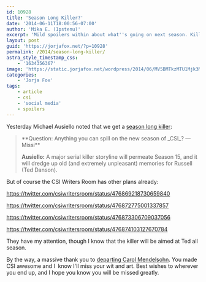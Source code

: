```yaml
---
id: 10928
title: 'Season Long Killer?'
date: '2014-06-11T18:00:56-07:00'
author: 'Mika E. (Ipstenu)'
excerpt: 'Mild spoilers within about what''s going on next season. Killers? Can''t wait!'
layout: post
guid: 'https://jorjafox.net/?p=10928'
permalink: /2014/season-long-killer/
astra_style_timestamp_css:
    - '1634356367'
image: 'https://static.jorjafox.net/wordpress/2014/06/MV5BMTkzMTU1Mjk3MF5BMl5BanBnXkFtZTcwNjY1NTI1OA@@._V1_SX640_SY720_.jpg'
categories:
    - 'Jorja Fox'
tags:
    - article
    - csi
    - 'social media'
    - spoilers
---
```


Yesterday Michael Ausiello noted that we get a <a href="http://tvline.com/2014/06/10/castle-season-7-spoilers-time-jump-rick-car-crash/">season long killer</a>:
<blockquote>**Question: Anything you can spill on the new season of _CSI_? —Missi**

**Ausiello:** A major serial killer storyline will permeate Season 15, and it will dredge up old (and extremely unpleasant) memories for Russell (Ted Danson).</blockquote>
But of course the CSI Writers Room has other plans already:

https://twitter.com/csiwritersroom/status/476869218730659840

https://twitter.com/csiwritersroom/status/476872775001337857

https://twitter.com/csiwritersroom/status/476873306709037056

https://twitter.com/csiwritersroom/status/476874103127670784

They have my attention, though I know that the killer will be aimed at Ted all season.

By the way, a massive thank you to <a href="http://www.hollywoodreporter.com/live-feed/csi-showrunner-carol-mendelsohn-exits-711124">departing Carol Mendelsohn</a>. You made CSI awesome and I  know I'll miss your wit and art. Best wishes to wherever you end up, and I hope you know you will be missed greatly.
